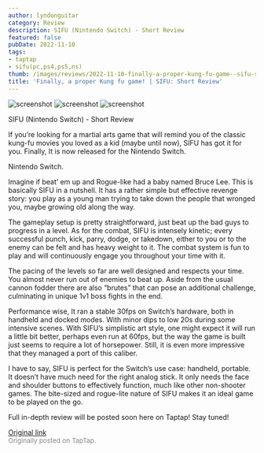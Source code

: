 ```yaml
---
author: lyndonguitar
category: Review
description: SIFU (Nintendo Switch) - Short Review
featured: false
pubDate: 2022-11-10
tags:
- taptap
- sifu(pc,ps4,ps5,ns)
thumb: /images/reviews/2022-11-10-finally-a-proper-kung-fu-game--sifu-short-review-0.avif
title: 'Finally, a proper Kung fu game! | SIFU: Short Review'
---
```


<div class="gallery">
  <img src="/images/reviews/2022-11-10-finally-a-proper-kung-fu-game--sifu-short-review-0.avif" alt="screenshot" />
  <img src="/images/reviews/2022-11-10-finally-a-proper-kung-fu-game--sifu-short-review-1.avif" alt="screenshot" />
  <img src="/images/reviews/2022-11-10-finally-a-proper-kung-fu-game--sifu-short-review-2.avif" alt="screenshot" />
</div>

SIFU (Nintendo Switch) - Short Review

If you’re looking for a martial arts game that will remind you of the classic kung-fu movies you loved as a kid (maybe until now), SIFU has got it for you. Finally, It is now released for the Nintendo Switch.

Nintendo Switch.

Imagine if beat’ em up and Rogue-like had a baby named Bruce Lee. This is basically SIFU in a nutshell. It has a rather simple but effective revenge story: you play as a young man trying to take down the people that wronged you, maybe growing old along the way.

The gameplay setup is pretty straightforward, just beat up the bad guys to progress in a level. As for the combat, SIFU is intensely kinetic; every successful punch, kick, parry, dodge, or takedown, either to you or to the enemy can be felt and has heavy weight to it. The combat system is fun to play and will continuously engage you throughout your time with it.

The pacing of the levels so far are well designed and respects your time. You almost never run out of enemies to beat up. Aside from the usual cannon fodder there are also “brutes” that can pose an additional challenge, culminating in unique 1v1 boss fights in the end.

Performance wise, It ran a stable 30fps on Switch’s hardware, both in handheld and docked modes. With minor dips to low 20s during some intensive scenes. With SIFU’s simplistic art style, one might expect it will run a little bit better, perhaps even run at 60fps, but the way the game is built just seems to require a lot of horsepower. Still, it is even more impressive that they managed a port of this caliber.

I have to say, SIFU is perfect for the Switch’s use case: handheld, portable. It doesn’t have much need for the right analog stick. It only needs the face and shoulder buttons to effectively function, much like other non-shooter games. The bite-sized and rogue-lite nature of SIFU makes it an ideal game to be played on the go.

Full in-depth review will be posted soon here on Taptap! Stay tuned!

[Original link](https://www.taptap.io/post/2644530)<br><span style="font-size: 0.95em; color: #888;">Originally posted on TapTap.</span>